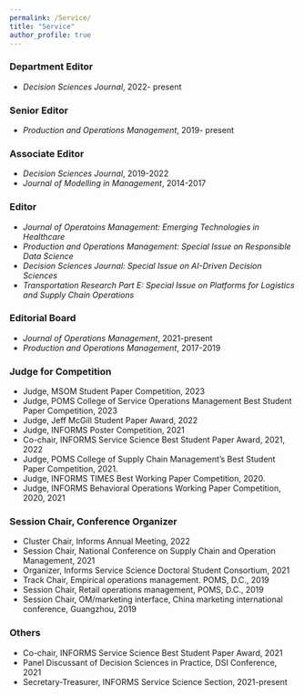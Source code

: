 ```yaml
---
permalink: /Service/
title: "Service"
author_profile: true
---
```



### Department Editor

* <i> Decision Sciences Journal</i>, 2022- present

### Senior Editor

* <i>Production and Operations Management</i>, 2019- present


### Associate Editor

* <i>Decision Sciences Journal</i>, 2019-2022
* <i>Journal of Modelling in Management</i>, 2014-2017


### Editor

* <i>Journal of Operatoins Management: Emerging Technologies in Healthcare</i>  
* <i>Production and Operations Management: Special Issue on Responsible Data Science</i>  
* <i>Decision Sciences Journal: Special Issue on AI-Driven Decision Sciences</i>
* <i>Transportation Research Part E: Special Issue on Platforms for Logistics and Supply Chain Operations</i>  

### Editorial Board

* <i>Journal of Operations Management</i>, 2021-present
* <i>Production and Operations Management</i>, 2017-2019


### Judge for Competition

* Judge, MSOM Student Paper Competition, 2023
* Judge, POMS College of Service Operations Management Best Student Paper Competition, 2023
* Judge, Jeff McGill Student Paper Award, 2022
* Judge, INFORMS Poster Competition, 2021
* Co-chair, INFORMS Service Science Best Student Paper Award, 2021, 2022
* Judge, POMS College of Supply Chain Management’s Best Student Paper Competition, 2021.
* Judge, INFORMS TIMES Best Working Paper Competition, 2020. 
* Judge, INFORMS Behavioral Operations Working Paper Competition, 2020, 2021


### Session Chair, Conference Organizer

* Cluster Chair, Informs Annual Meeting, 2022
* Session Chair, National Conference on Supply Chain and Operation Management, 2021
* Organizer, Informs Service Science Doctoral Student Consortium, 2021 
* Track Chair, Empirical operations management.  POMS, D.C., 2019
* Session Chair, Retail operations management, POMS, D.C., 2019
* Session Chair, OM/marketing interface, China marketing international conference, Guangzhou, 2019


### Others
* Co-chair, INFORMS Service Science Best Student Paper Award, 2021
* Panel Discussant of Decision Sciences in Practice, DSI Conference, 2021 
* Secretary-Treasurer, INFORMS Service Science Section, 2021-present 
